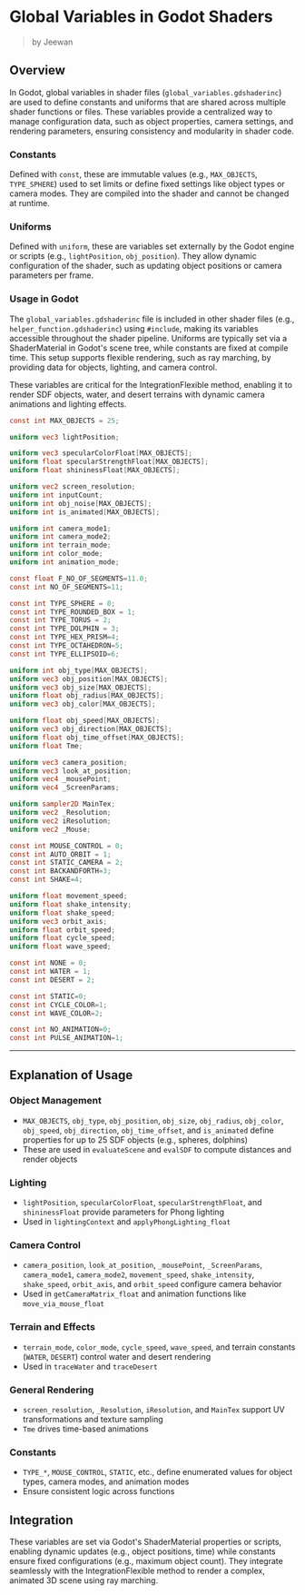 <div class="container">
    <h1 class="main-heading">Global Variables in Godot Shaders</h1>
    <blockquote class="author">by Jeewan</blockquote>
</div>

## Overview
In Godot, global variables in shader files (`global_variables.gdshaderinc`) are used to define constants and uniforms that are shared across multiple shader functions or files. These variables provide a centralized way to manage configuration data, such as object properties, camera settings, and rendering parameters, ensuring consistency and modularity in shader code.

### **Constants**
Defined with `const`, these are immutable values (e.g., `MAX_OBJECTS`, `TYPE_SPHERE`) used to set limits or define fixed settings like object types or camera modes. They are compiled into the shader and cannot be changed at runtime.

### **Uniforms**
Defined with `uniform`, these are variables set externally by the Godot engine or scripts (e.g., `lightPosition`, `obj_position`). They allow dynamic configuration of the shader, such as updating object positions or camera parameters per frame.

### **Usage in Godot**
The `global_variables.gdshaderinc` file is included in other shader files (e.g., `helper_function.gdshaderinc`) using `#include`, making its variables accessible throughout the shader pipeline. Uniforms are typically set via a ShaderMaterial in Godot's scene tree, while constants are fixed at compile time. This setup supports flexible rendering, such as ray marching, by providing data for objects, lighting, and camera control.

These variables are critical for the IntegrationFlexible method, enabling it to render SDF objects, water, and desert terrains with dynamic camera animations and lighting effects.


```glsl
const int MAX_OBJECTS = 25;

uniform vec3 lightPosition;

uniform vec3 specularColorFloat[MAX_OBJECTS];
uniform float specularStrengthFloat[MAX_OBJECTS];
uniform float shininessFloat[MAX_OBJECTS];

uniform vec2 screen_resolution;
uniform int inputCount;
uniform int obj_noise[MAX_OBJECTS];
uniform int is_animated[MAX_OBJECTS];

uniform int camera_mode1;
uniform int camera_mode2;
uniform int terrain_mode;
uniform int color_mode;
uniform int animation_mode;

const float F_NO_OF_SEGMENTS=11.0;
const int NO_OF_SEGMENTS=11;

const int TYPE_SPHERE = 0;
const int TYPE_ROUNDED_BOX = 1;
const int TYPE_TORUS = 2;
const int TYPE_DOLPHIN = 3;
const int TYPE_HEX_PRISM=4;
const int TYPE_OCTAHEDRON=5;
const int TYPE_ELLIPSOID=6;

uniform int obj_type[MAX_OBJECTS];
uniform vec3 obj_position[MAX_OBJECTS];
uniform vec3 obj_size[MAX_OBJECTS];
uniform float obj_radius[MAX_OBJECTS];
uniform vec3 obj_color[MAX_OBJECTS];

uniform float obj_speed[MAX_OBJECTS];
uniform vec3 obj_direction[MAX_OBJECTS];
uniform float obj_time_offset[MAX_OBJECTS];
uniform float Tme;

uniform vec3 camera_position;
uniform vec3 look_at_position;
uniform vec4 _mousePoint;
uniform vec4 _ScreenParams;

uniform sampler2D MainTex;
uniform vec2 _Resolution;
uniform vec2 iResolution;
uniform vec2 _Mouse;

const int MOUSE_CONTROL = 0;
const int AUTO_ORBIT = 1;
const int STATIC_CAMERA = 2;
const int BACKANDFORTH=3;
const int SHAKE=4;

uniform float movement_speed;
uniform float shake_intensity;
uniform float shake_speed;
uniform vec3 orbit_axis;
uniform float orbit_speed;
uniform float cycle_speed;
uniform float wave_speed;

const int NONE = 0;
const int WATER = 1;
const int DESERT = 2;

const int STATIC=0;
const int CYCLE_COLOR=1;
const int WAVE_COLOR=2;

const int NO_ANIMATION=0;
const int PULSE_ANIMATION=1;
```

---
## Explanation of Usage

### **Object Management**
- `MAX_OBJECTS`, `obj_type`, `obj_position`, `obj_size`, `obj_radius`, `obj_color`, `obj_speed`, `obj_direction`, `obj_time_offset`, and `is_animated` define properties for up to 25 SDF objects (e.g., spheres, dolphins)
- These are used in `evaluateScene` and `evalSDF` to compute distances and render objects

### **Lighting**
- `lightPosition`, `specularColorFloat`, `specularStrengthFloat`, and `shininessFloat` provide parameters for Phong lighting
- Used in `lightingContext` and `applyPhongLighting_float`

### **Camera Control**
- `camera_position`, `look_at_position`, `_mousePoint`, `_ScreenParams`, `camera_mode1`, `camera_mode2`, `movement_speed`, `shake_intensity`, `shake_speed`, `orbit_axis`, and `orbit_speed` configure camera behavior
- Used in `getCameraMatrix_float` and animation functions like `move_via_mouse_float`

### **Terrain and Effects**
- `terrain_mode`, `color_mode`, `cycle_speed`, `wave_speed`, and terrain constants (`WATER`, `DESERT`) control water and desert rendering
- Used in `traceWater` and `traceDesert`

### **General Rendering**
- `screen_resolution`, `_Resolution`, `iResolution`, and `MainTex` support UV transformations and texture sampling
- `Tme` drives time-based animations

### **Constants**
- `TYPE_*`, `MOUSE_CONTROL`, `STATIC`, etc., define enumerated values for object types, camera modes, and animation modes
- Ensure consistent logic across functions

## Integration

These variables are set via Godot's ShaderMaterial properties or scripts, enabling dynamic updates (e.g., object positions, time) while constants ensure fixed configurations (e.g., maximum object count). They integrate seamlessly with the IntegrationFlexible method to render a complex, animated 3D scene using ray marching.